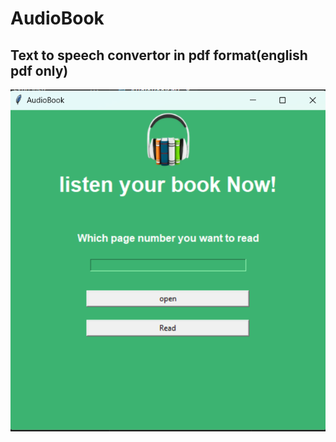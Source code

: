 # AudioBook
**Text to speech convertor in pdf format(english pdf only)**
---
<img src="Screenshot 2023-10-04 001037.png">

